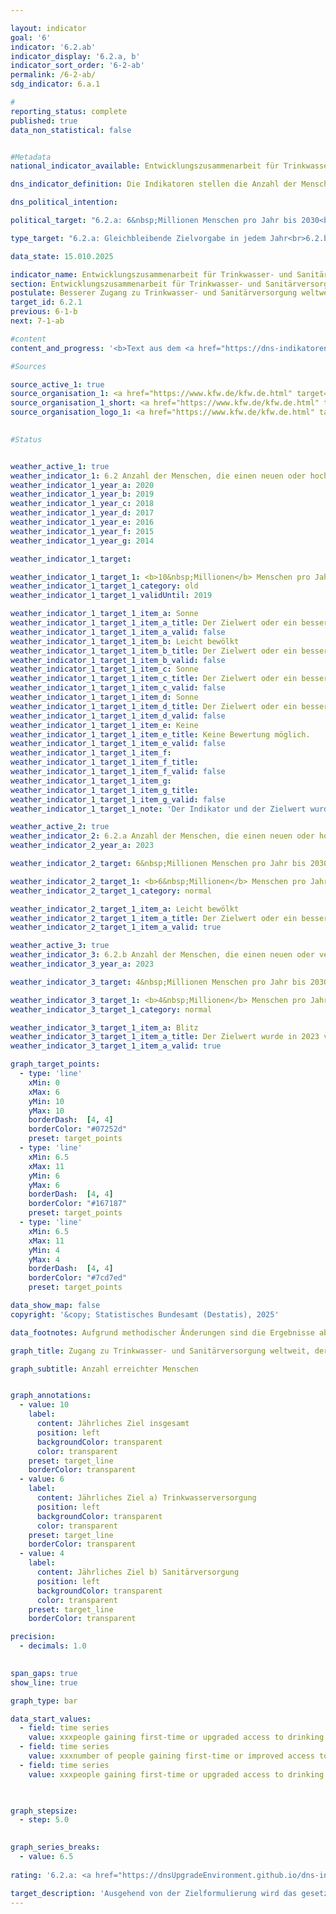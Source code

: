 ```yaml
---

layout: indicator        
goal: '6'        
indicator: '6.2.ab'        
indicator_display: '6.2.a, b'        
indicator_sort_order: '6-2-ab'        
permalink: /6-2-ab/        
sdg_indicator: 6.a.1        

#
reporting_status: complete        
published: true        
data_non_statistical: false        


#Metadata        
national_indicator_available: Entwicklungszusammenarbeit für Trinkwasser- und Sanitärversorgung        

dns_indicator_definition: Die Indikatoren stellen die Anzahl der Menschen dar, die im jeweiligen Berichtsjahr direkt durch deutsche Unterstützung Neuzugang oder verbesserten Zugang zu Trinkwasser- (Indikator 6.2.a) und/oder Sanitärversorgung (Indikator 6.2.b) erhalten haben.        

dns_political_intention:         

political_target: "6.2.a: 6&nbsp;Millionen Menschen pro Jahr bis 2030<br>6.2.b: 4&nbsp;Millionen Menschen pro Jahr bis 2030"        

type_target: "6.2.a: Gleichbleibende Zielvorgabe in jedem Jahr<br>6.2.b: Gleichbleibende Zielvorgabe in jedem Jahr"        

data_state: 15.010.2025        

indicator_name: Entwicklungszusammenarbeit für Trinkwasser- und Sanitärversorgung        
section: Entwicklungszusammenarbeit für Trinkwasser- und Sanitärversorgung        
postulate: Besserer Zugang zu Trinkwasser- und Sanitärversorgung weltweit, höhere (sichere) Qualität        
target_id: 6.2.1        
previous: 6-1-b        
next: 7-1-ab        

#content         
content_and_progress: '<b>Text aus dem <a href="https://dns-indikatoren.de/assets/Publikationen/Indikatorenberichte/2022.pdf">Indikatorenbericht 2022&nbsp;</a></b><br><br>Die Indikatoren basieren auf Angaben der Kreditanstalt für Wiederaufbau (<abbr title="Kreditanstalt für Wiederaufbau" tabindex="0">KfW</abbr>) und erfassen nur die durch Förderung von ihr erreichten Menschen. Maßnahmen weiterer Akteure (zum Beispiel Deutsche Gesellschaft für Internationale Zusammenarbeit (<abbr title="Deutsche Gesellschaft für Internationale Zusammenarbeit" tabindex="0">GIZ</abbr>) <abbr title="Gesellschaft mit beschränkter Haftung" tabindex="0">GmbH</abbr>, Bundesländer, private Akteure) werden nicht berücksichtigt. Die Indikatoren stützen sich ausschließlich auf Plangrößen für neue Finanzierungszusagen für Projekte im Bereich Trinkwasser- und Sanitärversorgung zum Zeitpunkt der Vorlage des Programmvorschlags an das Bundesministerium für wirtschaftliche Zusammenarbeit und Entwicklung (<abbr title="Bundesministerium für wirtschaftliche Zusammenarbeit und Entwicklung" tabindex="0">BMZ</abbr>). Die <abbr title="Kreditanstalt für Wiederaufbau" tabindex="0">KfW</abbr> schätzt die Anzahl an Personen, die zukünftig, das heißt nach Fertigstellung der Bauvorhaben, einen neuen oder verbesserten Zugang zu Trinkwasser- und Sanitärversorgung erhalten haben werden oder von den bereitgestellten Kapazitäten profitieren können. Ob die Menschen tatsächlich erreicht werden, ist erst nach Inbetriebnahme der Infrastrukturen konkret abschätzbar, was hier nicht abgebildet wird. Da eine Person sowohl einen neuen oder verbesserten Zugang zur Trinkwasser- als auch zur Sanitärversorgung erhalten kann, sind Doppelzählungen zwischen beiden Indikatoren und im Zeitablauf möglich. Die von der <abbr title="Kreditanstalt für Wiederaufbau" tabindex="0">KfW</abbr> zugesagten Mittel sind Zuschüsse und Darlehen&nbsp;–&nbsp;finanziert aus dem Bundeshaushalt&nbsp;–&nbsp;sowie am Kapitalmarkt aufgenommene Mittel. Empfänger sind in der Regel Entwicklungs- und Schwellenländer, sodass dieser Indikator in Beziehung zum Indikator <a href="https://dnsUpgradeEnvironment.github.io/dns-indicators/17-1">17.1</a>&nbsp;„Anteil öffentlicher Entwicklungsausgaben am Bruttonationaleinkommen“ steht.<br><br>In 2019&nbsp;wurde die Erhebungsmethodik überarbeitet. Während zuvor direkt (zum Beispiel mittels eines Hausanschlusses) als auch indirekt erreichte Menschen (zum Beispiel die gesamte Bevölkerung eines Landes, das durch ein Sektorreformprogramm unterstützt wird) gezählt wurden, werden seitdem nur direkt erreichte Personen erfasst. So wurden in 2017&nbsp;19,1&nbsp;Millionen Menschen (der insgesamt 28,6&nbsp;Millionen erreichten Menschen) direkt erreicht; in 2018&nbsp;waren es 15,2&nbsp;Millionen Menschen (der insgesamt 60,3&nbsp;Millionen erreichten Menschen). Eine weitere Veränderung liegt in der anteiligen Berücksichtigung der erreichten Menschen entsprechend dem deutschen Finanzierungsanteil von Maßnahmen. So werden Beiträge von anderen Gebern oder Eigenanstrengungen des Empfängerlandes nicht berücksichtigt. Auch werden zum Beispiel keine Energieeffizienzmaßnahmen, Verbesserungen von Betriebsabläufen oder Erneuerungen von Pumpstationen gezählt, da diese nicht unmittelbar zu einer Verbesserung der Versorgung der Zielgruppe führen.<br><br>In den vergangenen Jahren waren die Plangrößen der Menschen, die mithilfe deutscher Unterstützung Zugang zu Trinkwasser- und Sanitärversorgung erlangen sollten, stets oberhalb des gesetzten Ziels von zehn Millionen Menschen. Nach der überarbeiteten Methodik liegt die Plangröße der erreichten Personen für das Jahr 2020&nbsp;mit Neu- oder verbessertem Zugang zu Trinkwasserversorgung bei 10,9&nbsp;Millionen Menschen <abbr title="beziehungsweise" tabindex="0">bzw.</abbr> 1,8&nbsp;Millionen Menschen für Abwasser- und Sanitärversorgung. Das Ziel des Indikators <a href="https://dnsUpgradeEnvironment.github.io/dns-indicators/6-2-ab">6.2.a</a> wurde für das Jahr 2020&nbsp;folglich erreicht, während der Zielwert zum Indikator <a href="https://dnsUpgradeEnvironment.github.io/dns-indicators/6-2-ab">6.2.b</a> deutlich unterschritten wurde. Im Vorjahr waren es hingegen noch über vier Millionen erreichte Menschen im Bereich Sanitärversorgung.<br><br>Die Zusagen durch die <abbr title="Kreditanstalt für Wiederaufbau" tabindex="0">KfW</abbr> im Bereich Wasser- und Sanitärversorgung sowie Abwassermanagement haben sich von 2012&nbsp;bis 2018&nbsp;um 26,0&nbsp;% auf über eine Milliarde Euro erhöht. Diese sind jedoch 2019&nbsp;und 2020&nbsp;auf zuletzt 677,1&nbsp;Millionen Euro zurückgegangen. Im Gegensatz zu den Zusagen verringerten sich die Auszahlungen, die durch die <abbr title="Kreditanstalt für Wiederaufbau" tabindex="0">KfW</abbr> erfolgten, seit 2015&nbsp;kontinuierlich auf 432,1&nbsp;Millionen Euro für das Jahr 2020. Ein Grund hierfür liegt im zeitlichen Verzug zwischen Zusagen und Auszahlungen.'                

#Sources        

source_active_1: true
source_organisation_1: <a href="https://www.kfw.de/kfw.de.html" target="_blank" onclick="return confirm_alert('der Kreditanstalt für Wiederaufbau', 'De')">Kreditanstalt für Wiederaufbau</a>
source_organisation_1_short: <a href="https://www.kfw.de/kfw.de.html" target="_blank" onclick="return confirm_alert('der Kreditanstalt für Wiederaufbau', 'De')">Kreditanstalt für Wiederaufbau</a>
source_organisation_logo_1: <a href="https://www.kfw.de/kfw.de.html" target="_blank" onclick="return confirm_alert('der Kreditanstalt für Wiederaufbau', 'De')"><img src="https://dnsTestEnvironment.github.io/dns-indicators/public/OrgImgDe/kfw.png" alt="Kreditanstalt für Wiederaufbau" title=" Klicken Sie hier um zur Homepage der Organisation Kreditanstalt für Wiederaufbau zu gelangen." style="height:60px; width:148px; border:transparent"/></a>
        

#Status        


weather_active_1: true
weather_indicator_1: 6.2 Anzahl der Menschen, die einen neuen oder hochwertigeren Zugang zur Trinkwasserversorgung oder Anschluss zur Sanitärversorgung durch deutsche Unterstützung erhalten
weather_indicator_1_year_a: 2020
weather_indicator_1_year_b: 2019
weather_indicator_1_year_c: 2018
weather_indicator_1_year_d: 2017
weather_indicator_1_year_e: 2016
weather_indicator_1_year_f: 2015
weather_indicator_1_year_g: 2014

weather_indicator_1_target: 

weather_indicator_1_target_1: <b>10&nbsp;Millionen</b> Menschen pro Jahr bis 2030
weather_indicator_1_target_1_category: old
weather_indicator_1_target_1_validUntil: 2019

weather_indicator_1_target_1_item_a: Sonne
weather_indicator_1_target_1_item_a_title: Der Zielwert oder ein besserer Wert wurde in 2020 erreicht und die durchschnittliche Veränderung deutete nicht in Richtung einer Verschlechterung.
weather_indicator_1_target_1_item_a_valid: false
weather_indicator_1_target_1_item_b: Leicht bewölkt
weather_indicator_1_target_1_item_b_title: Der Zielwert oder ein besserer Wert wurde in 2019 erreicht, aber die durchschnittliche Veränderung deutete in Richtung einer Verschlechterung.
weather_indicator_1_target_1_item_b_valid: false
weather_indicator_1_target_1_item_c: Sonne
weather_indicator_1_target_1_item_c_title: Der Zielwert oder ein besserer Wert wurde in 2018 erreicht und die durchschnittliche Veränderung deutete nicht in Richtung einer Verschlechterung.
weather_indicator_1_target_1_item_c_valid: false
weather_indicator_1_target_1_item_d: Sonne
weather_indicator_1_target_1_item_d_title: Der Zielwert oder ein besserer Wert wurde in 2017 erreicht und die durchschnittliche Veränderung deutete nicht in Richtung einer Verschlechterung.
weather_indicator_1_target_1_item_d_valid: false
weather_indicator_1_target_1_item_e: Keine
weather_indicator_1_target_1_item_e_title: Keine Bewertung möglich.
weather_indicator_1_target_1_item_e_valid: false
weather_indicator_1_target_1_item_f: 
weather_indicator_1_target_1_item_f_title: 
weather_indicator_1_target_1_item_f_valid: false
weather_indicator_1_target_1_item_g: 
weather_indicator_1_target_1_item_g_title: 
weather_indicator_1_target_1_item_g_valid: false
weather_indicator_1_target_1_note: 'Der Indikator und der Zielwert wurden im Rahmen der <a href="https:///www.bundesregierung.de/resource/blob/975274/1873516/6c607bb5f16993ef18440d9e0dae55cb/2021-03-10-dns-2021-finale-langfassung-barrierefrei-data.pdf?download=1"> Weiterentwicklung der Deutschen Nachhaltigkeitsstrategie 2021</a> angepasst und differenziert nach 6.2.a Trinkwasserzugang und 6.2.b Anschluss an Abwasserentsorgung. Seit Inkrafttreten dieses Beschlusses gelten für die Indikatoren die geänderten Ziele (6.2.a: 6&nbsp;Millionen Menschen pro Jahr bis 2030; 6.2.b: 4&nbsp;Millionen Menschen pro Jahr bis 2030).'

weather_active_2: true
weather_indicator_2: 6.2.a Anzahl der Menschen, die einen neuen oder hochwertigeren Zugang zur Trinkwasserversorgung durch deutsche Unterstützung erhalten
weather_indicator_2_year_a: 2023

weather_indicator_2_target: 6&nbsp;Millionen Menschen pro Jahr bis 2030

weather_indicator_2_target_1: <b>6&nbsp;Millionen</b> Menschen pro Jahr bis 2030
weather_indicator_2_target_1_category: normal

weather_indicator_2_target_1_item_a: Leicht bewölkt
weather_indicator_2_target_1_item_a_title: Der Zielwert oder ein besserer Wert wurde in 2023 erreicht, aber die durchschnittliche Veränderung deutete in Richtung einer Verschlechterung.
weather_indicator_2_target_1_item_a_valid: true

weather_active_3: true
weather_indicator_3: 6.2.b Anzahl der Menschen, die einen neuen oder verbesserten Anschluss zur Sanitärversorgung durch deutsche Unterstützung erhalten
weather_indicator_3_year_a: 2023

weather_indicator_3_target: 4&nbsp;Millionen Menschen pro Jahr bis 2030

weather_indicator_3_target_1: <b>4&nbsp;Millionen</b> Menschen pro Jahr bis 2030
weather_indicator_3_target_1_category: normal

weather_indicator_3_target_1_item_a: Blitz
weather_indicator_3_target_1_item_a_title: Der Zielwert wurde in 2023 verfehlt und der Indikator hat sich im Durchschnitt der vorangegangenen Veränderungen nicht in Richtung des Ziels bewegt.
weather_indicator_3_target_1_item_a_valid: true        

graph_target_points:
  - type: 'line'
    xMin: 0
    xMax: 6
    yMin: 10
    yMax: 10
    borderDash:  [4, 4]
    borderColor: "#07252d"
    preset: target_points
  - type: 'line'
    xMin: 6.5
    xMax: 11
    yMin: 6
    yMax: 6
    borderDash:  [4, 4]
    borderColor: "#167187"
    preset: target_points
  - type: 'line'
    xMin: 6.5
    xMax: 11
    yMin: 4
    yMax: 4
    borderDash:  [4, 4]
    borderColor: "#7cd7ed"
    preset: target_points        

data_show_map: false        
copyright: '&copy; Statistisches Bundesamt (Destatis), 2025'        

data_footnotes: Aufgrund methodischer Änderungen sind die Ergebnisse ab 2019&nbsp;nur eingeschränkt mit den Vorjahren vergleichbar (Zeitreihenbruch).<br>• Ab 2019&nbsp;wird die Zeitreihe für die Bereiche Trinkwasserversorgung und Sanitärversorgung getrennt ausgewiesen.<br>• Die Daten basieren auf einer Sonderauswertung und sind nicht öffentlich zugänglich.        

graph_title: Zugang zu Trinkwasser- und Sanitärversorgung weltweit, der durch deutsche Entwicklungszusammenarbeit gefördert wurde        

graph_subtitle: Anzahl erreichter Menschen        


graph_annotations:
  - value: 10
    label:
      content: Jährliches Ziel insgesamt
      position: left
      backgroundColor: transparent
      color: transparent
    preset: target_line
    borderColor: transparent
  - value: 6
    label:
      content: Jährliches Ziel a) Trinkwasserversorgung
      position: left
      backgroundColor: transparent
      color: transparent
    preset: target_line
    borderColor: transparent
  - value: 4
    label:
      content: Jährliches Ziel b) Sanitärversorgung
      position: left
      backgroundColor: transparent
      color: transparent
    preset: target_line
    borderColor: transparent        

precision: 
  - decimals: 1.0
            

span_gaps: true        
show_line: true        

graph_type: bar        

data_start_values: 
  - field: time series
    value: xxxpeople gaining first-time or upgraded access to drinking water
  - field: time series
    value: xxxnumber of people gaining first-time or improved access to sanitation
  - field: time series
    value: xxxpeople gaining first-time or upgraded access to drinking water or sanitation        

        

graph_stepsize: 
  - step: 5.0
            

graph_series_breaks: 
  - value: 6.5
                                            
rating: '6.2.a: <a href="https://dnsUpgradeEnvironment.github.io/dns-indicators/status"><img src="https://sdg-indikatoren.de/public/Wettersymbole/Leicht bewölkt.png" title="Der Zielwert oder ein besserer Wert wurde in 2023 erreicht, aber die durchschnittliche Veränderung deutete in Richtung einer Verschlechterung." alt="Wettersymbol Leicht bewölkt"/></a><br>6.2.b: <a href="https://dnsUpgradeEnvironment.github.io/dns-indicators/status"><img src="https://sdg-indikatoren.de/public/Wettersymbole/Blitz.png" title="Der Zielwert wurde in 2023 verfehlt und der Indikator hat sich im Durchschnitt der vorangegangenen Veränderungen nicht in Richtung des Ziels bewegt." alt="Wettersymbol Blitz"/></a>'        

target_description: 'Ausgehend von der Zielformulierung wird das gesetzte Ziel für Indikator 6.2.a in 2023&nbsp;erfüllt. Da sich die Anzahl zwischen 2019&nbsp;und 2023&nbsp;im Durchschnitt allerdings verringert hat, wird der Indikator 6.2.a mit „Leicht bewölkt“ bewertet. Für Indikator 6.2.b wurde das gesetzte Ziel in 2023&nbsp;verfehlt und auch die durchschnittliche Anzahl hat sich zwischen 2019&nbsp;und 2023&nbsp;verringert, sodass der Indikator 6.2.b mit „Gewitter“ bewertet wird. Hinweis: Die Aussagekraft der Bewertung der Indikatoren 6.2.a, b ist eingeschränkt, da durch den Zeitreihenbruch in 2019&nbsp;nur fünf Datenpunkte zur Verfügung stehen. Für die durchschnittliche Entwicklung der Indikatoren werden in der Regel sechs Datenpunkte herangezogen.'        
---
```


